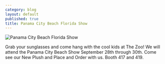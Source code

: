 ```yaml
---
category: blog
layout: default
published: true
title: Panama City Beach Florida Show
---
```

![Panama City Beach Florida Show](https://s3.amazonaws.com/pettingzoo-website/blog/dolphin_panama.jpg)

Grab your sunglasses and come hang with the cool kids at The Zoo! We will attend the Panama City Beach Show September 28th through 30th. Come see our New Plush and Place and Order with us. Booth 417 and 419.
